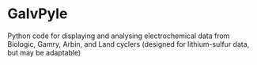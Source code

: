 # GalvPyle
Python code for displaying and analysing electrochemical data from Biologic, Gamry, Arbin, and Land cyclers (designed for lithium-sulfur data, but may be adaptable)
